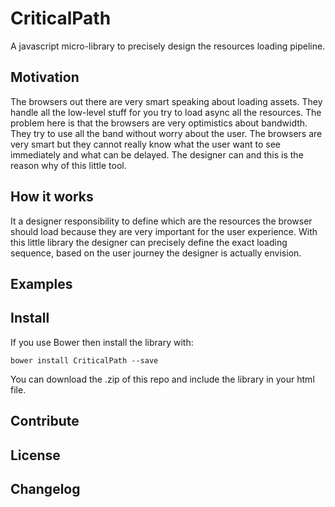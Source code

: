 # CriticalPath

A javascript micro-library to precisely design the resources loading pipeline.


## Motivation

The browsers out there are very smart speaking about loading assets. They handle all the low-level stuff for you try to load async all the resources.
The problem here is that the browsers are very optimistics about bandwidth. They try to use all the band without worry about the user.
The browsers are very smart but they cannot really know what the user want to see immediately and what can be delayed.
The designer can and this is the reason why of this little tool.


## How it works

It a designer responsibility to define which are the resources the browser should load because they are very important for the user experience.
With this little library the designer can precisely define the exact loading sequence, based on the user journey the designer is actually envision.


## Examples



## Install

If you use Bower then install the library with:

	bower install CriticalPath --save	

You can download the .zip of this repo and include the library in your html file.


## Contribute


## License


## Changelog